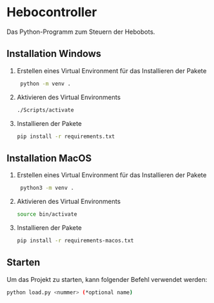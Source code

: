 # Hebocontroller

Das Python-Programm zum Steuern der Hebobots.

## Installation Windows

1. Erstellen eines Virtual Environment für das Installieren der Pakete
   ```bash
    python -m venv .
    ```
2. Aktivieren des Virtual Environments
    ```bash
    ./Scripts/activate
    ```
3. Installieren der Pakete
   ```bash
   pip install -r requirements.txt
   ```
## Installation MacOS

1. Erstellen eines Virtual Environment für das Installieren der Pakete
   ```bash
    python3 -m venv .
    ```
2. Aktivieren des Virtual Environments
    ```bash
    source bin/activate
    ```
3. Installieren der Pakete
   ```bash
   pip install -r requirements-macos.txt
   ```
   
## Starten

Um das Projekt zu starten, kann folgender Befehl verwendet werden:

```bash
python load.py <nummer> (*optional name)
```
